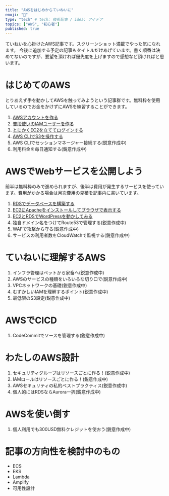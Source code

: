 ```yaml
---
title: "AWSをはじめからていねいに"
emoji: "🐣"
type: "tech" # tech: 技術記事 / idea: アイデア
topics: ["AWS", "初心者"]
published: true
---
```

ていねいを心掛けたAWS記事です。スクリーンショット満載でやった気になれます。
今後に追加する予定の記事もタイトルだけあげています。書く順番は決めてないのですが、要望を頂ければ優先度を上げますので感想など頂ければと思います。

# はじめてのAWS
とりあえず手を動かしてAWSを触ってみようという記事群です。無料枠を使用しているのでお金をかけずにAWSを練習することができます。
1. [AWSアカウントを作る](https://zenn.dev/sway/articles/aws_make_account)
1. [普段使いのIAMユーザーを作る](https://zenn.dev/sway/articles/aws_biginner_create_iam_user)
1. [とにかくEC2を立ててログインする](https://zenn.dev/sway/articles/aws_biginner_create_ec2)
1. [AWS CLIでS3を操作する](https://zenn.dev/sway/articles/aws_biginner_use_cli)
1. AWS CLIでセッションマネージャー接続する(鋭意作成中)
1. 利用料金を毎日通知する(鋭意作成中)

# AWSでWebサービスを公開しよう
前半は無料枠のみで進められますが、後半は費用が発生するサービスを使っています。費用がかかる場合は月次費用の見積を記事内に書いています。
1. [RDSでデータベースを構築する](https://zenn.dev/sway/articles/aws_publish_create_rds)
1. [EC2にApacheをインストールしてブラウザで表示する](https://zenn.dev/sway/articles/aws_publish_apache)
1. [EC2とRDSでWordPressを動かしてみる](https://zenn.dev/sway/articles/aws_publish_wordpress)
1. 独自ドメイン名をつけてRoute53で管理する(鋭意作成中)
1. WAFで攻撃から守る(鋭意作成中)
1. サービスの利用者数をCloudWatchで監視する(鋭意作成中)

# ていねいに理解するAWS
1. インフラ管理はペットから家畜へ(鋭意作成中)
1. AWSのサービスの種類をいろいろな切り口で(鋭意作成中)
1. VPCネットワークの基礎(鋭意作成中)
1. むずかしいIAMを理解するポイント(鋭意作成中)
1. 最低限のS3設定(鋭意作成中)

# AWSでCICD
1. CodeCommitでソースを管理する(鋭意作成中)

# わたしのAWS設計
1. セキュリティグループはリソースごとに作る！(鋭意作成中)
1. IAMロールはリソースごとに作る！(鋭意作成中)
1. AWSセキュリティの私的ベストプラクティス(鋭意作成中)
1. 個人的にはRDSならAurora一択(鋭意作成中)

# AWSを使い倒す
1. 個人利用でも300USD無料クレジットを使おう(鋭意作成中)

# 記事の方向性を検討中のもの
- ECS
- EKS
- Lambda
- Amplify
- 可用性設計
